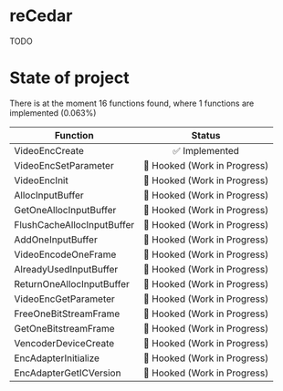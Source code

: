 # reCedar

TODO

# State of project

<!-- BEGIN STATE AREA -->
There is at the moment 16 functions found, where 1 functions are implemented (0.063%)

| Function | Status |
|----------|:-----:|
| VideoEncCreate | ✅ Implemented |
| VideoEncSetParameter | 🔀 Hooked (Work in Progress) |
| VideoEncInit | 🔀 Hooked (Work in Progress) |
| AllocInputBuffer | 🔀 Hooked (Work in Progress) |
| GetOneAllocInputBuffer | 🔀 Hooked (Work in Progress) |
| FlushCacheAllocInputBuffer | 🔀 Hooked (Work in Progress) |
| AddOneInputBuffer | 🔀 Hooked (Work in Progress) |
| VideoEncodeOneFrame | 🔀 Hooked (Work in Progress) |
| AlreadyUsedInputBuffer | 🔀 Hooked (Work in Progress) |
| ReturnOneAllocInputBuffer | 🔀 Hooked (Work in Progress) |
| VideoEncGetParameter | 🔀 Hooked (Work in Progress) |
| FreeOneBitStreamFrame | 🔀 Hooked (Work in Progress) |
| GetOneBitstreamFrame | 🔀 Hooked (Work in Progress) |
| VencoderDeviceCreate | 🔀 Hooked (Work in Progress) |
| EncAdapterInitialize | 🔀 Hooked (Work in Progress) |
| EncAdapterGetICVersion | 🔀 Hooked (Work in Progress) |
<!-- END STATE AREA -->